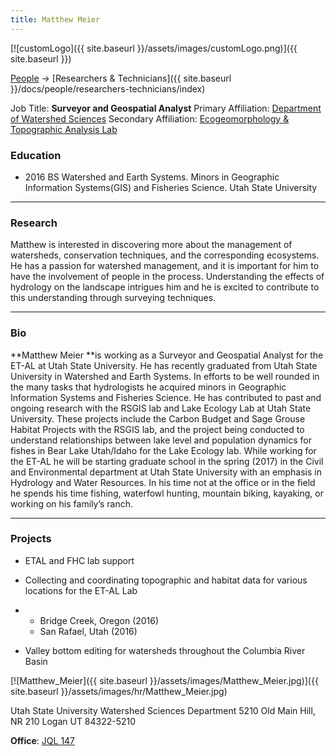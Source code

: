 ```yaml
---
title: Matthew Meier
---
```


[![customLogo]({{ site.baseurl }}/assets/images/customLogo.png)]({{ site.baseurl }})

[People]({{site.baseurl}}/docs/people/index) -> [Researchers & Technicians]({{ site.baseurl }}/docs/people/researchers-technicians/index)

Job Title: **Surveyor and Geospatial Analyst**
Primary Affiliation: [Department of Watershed Sciences](http://www.cnr.usu.edu/wats)
Secondary Affiliation: [Ecogeomorphology & Topographic Analysis Lab](http://etal.joewheaton.org/a/joewheaton.org/et-al/)

### Education

- 2016 BS Watershed and Earth Systems. Minors in Geographic Information Systems(GIS) and Fisheries Science. Utah State University

------

### Research

Matthew is interested in discovering more about the management of watersheds, conservation techniques, and the corresponding ecosystems. He has a passion for watershed management, and it is important for him to have the involvement of people in the process. Understanding the effects of hydrology on the landscape intrigues him and he is excited to contribute to this understanding through surveying techniques.

------

### Bio

**Matthew Meier **is working as a Surveyor and Geospatial Analyst for the ET-AL at Utah State University. He has recently graduated from Utah State University in Watershed and Earth Systems. In efforts to be well rounded in the many tasks that hydrologists he acquired minors in Geographic Information Systems and Fisheries Science. He has contributed to past and ongoing research with the RSGIS lab and Lake Ecology Lab at Utah State University. These projects include the Carbon Budget and Sage Grouse Habitat Projects with the RSGIS lab, and the project being conducted to understand relationships between lake level and population dynamics for fishes in Bear Lake Utah/Idaho for the Lake Ecology lab. While working for the ET-AL he will be starting graduate school in the spring (2017) in the Civil and Environmental department at Utah State University with an emphasis in Hydrology and Water Resources. In his time not at the office or in the field he spends his time fishing, waterfowl hunting, mountain biking, kayaking, or working on his family’s ranch.

------

### Projects

- ETAL and FHC lab support

- Collecting and coordinating topographic and habitat data for various locations for the ET-AL Lab

- - Bridge Creek, Oregon (2016)
  - San Rafael, Utah (2016)

- Valley bottom editing for watersheds throughout the Columbia River Basin

[![Matthew_Meier]({{ site.baseurl }}/assets/images/Matthew_Meier.jpg)]({{ site.baseurl }}/assets/images/hr/Matthew_Meier.jpg)

Utah State University
Watershed Sciences Department
5210 Old Main Hill, NR 210
Logan UT 84322-5210

**Office**:  [JQL 147](http://www.usu.edu/map/index.cfm?id=47)



